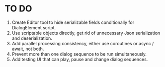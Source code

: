 # TO DO

1. Create Editor tool to hide serializable fields conditionally for DialogElement script.
2. Use scriptable objects directly, get rid of unnecessary Json serialization and deserialization.
3. Add parallel processing consistency, either use coroutines or async / await, not both.  
4. Prevent more than one dialog sequence to be run simultaneously.  
5. Add testing UI that can play, pause and change dialog sequences.